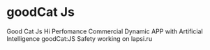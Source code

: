 # goodCat Js
Good Cat Js Hi Perfomance Commercial Dynamic APP with Artificial Intelligence
goodCat:JS
Safety working on lapsi.ru
